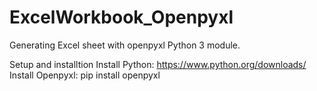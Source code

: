 # ExcelWorkbook_Openpyxl
Generating Excel sheet with openpyxl Python 3 module.


Setup and installtion 
Install Python: https://www.python.org/downloads/ 
Install Openpyxl: pip install openpyxl
